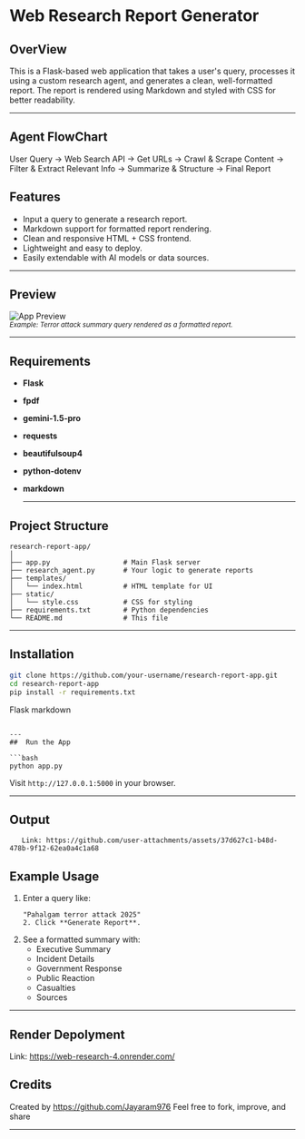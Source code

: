 #  Web Research Report Generator

## OverView

This is a Flask-based web application that takes a user's query, processes it using a custom research agent, and generates a clean, well-formatted report. The report is rendered using Markdown and styled with CSS for better readability.

---
## Agent FlowChart

User Query → Web Search API → Get URLs → Crawl & Scrape Content → Filter & Extract Relevant Info → Summarize & Structure → Final Report

##  Features

- Input a query to generate a research report.
- Markdown support for formatted report rendering.
- Clean and responsive HTML + CSS frontend.
- Lightweight and easy to deploy.
- Easily extendable with AI models or data sources.

---

##  Preview

![App Preview](static/preview.png)  
<sub>*Example: Terror attack summary query rendered as a formatted report.*</sub>

---

## Requirements

- **Flask**
- **fpdf**
- **gemini-1.5-pro**
- **requests**
- **beautifulsoup4**
- **python-dotenv**
- **markdown**

  ---

##  Project Structure

```
research-report-app/
│
├── app.py                  # Main Flask server
├── research_agent.py       # Your logic to generate reports
├── templates/
│   └── index.html          # HTML template for UI
├── static/
│   └── style.css           # CSS for styling
├── requirements.txt        # Python dependencies
└── README.md               # This file
```

---
##  Installation

```bash
git clone https://github.com/your-username/research-report-app.git
cd research-report-app
pip install -r requirements.txt
```

Flask
markdown
```

---
##  Run the App

```bash
python app.py
```

Visit `http://127.0.0.1:5000` in your browser.

---

## Output


       Link: https://github.com/user-attachments/assets/37d627c1-b48d-478b-9f12-62ea0a4c1a68


##  Example Usage

1. Enter a query like:
   ```
   "Pahalgam terror attack 2025"
   2. Click **Generate Report**.

3. See a formatted summary with:
   - Executive Summary
   - Incident Details
   - Government Response
   - Public Reaction
   - Casualties
   - Sources

---
## Render Depolyment 

Link:  https://web-research-4.onrender.com/

##  Credits
Created by  https://github.com/Jayaram976
Feel free to fork, improve, and share 

---
